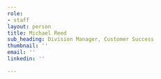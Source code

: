 ```yaml
---
role:
- staff
layout: person
title: Michael Reed
sub_heading: Division Manager, Customer Success
thumbnail: ''
email: ''
linkedin: ''

---
```

